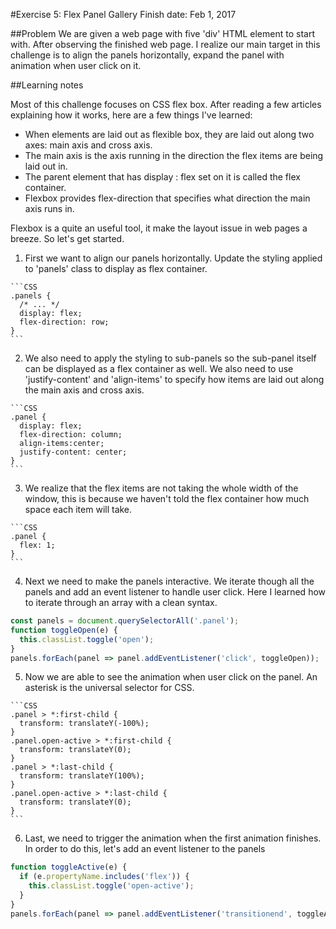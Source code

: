 #Exercise 5: Flex Panel Gallery
Finish date: Feb 1, 2017

##Problem
We are given a web page with five 'div' HTML element to start with. After observing the finished web page. I realize our main target in this challenge is to align the panels horizontally, expand the panel with animation when user click on it.

##Learning notes

Most of this challenge focuses on CSS flex box. After reading a few articles explaining how it works, here are a few things I've learned:

- When elements are laid out as flexible box, they are laid out along two axes: main axis and cross axis.
- The main axis is the axis running in the direction the flex items are being laid out in.
- The parent element that has display : flex set on it is called the flex container.
- Flexbox provides flex-direction that specifies what direction the main axis runs in.

Flexbox is a quite an useful tool, it make the layout issue in web pages a breeze. So let's get started.

  1. First we want to align our panels horizontally. Update the styling applied to 'panels' class to display as flex container.

    ```CSS
    .panels {
      /* ... */
      display: flex;
      flex-direction: row;
    }
    ```
  2. We also need to apply the styling to sub-panels so the sub-panel itself can be displayed as a flex container as well.
  We also need to use 'justify-content' and 'align-items' to specify how items are laid out along the main axis and cross axis.

    ```CSS
    .panel {
      display: flex;
      flex-direction: column;
      align-items:center;
      justify-content: center;
    }
    ```
  3. We realize that the flex items are not taking the whole width of the window, this is because we haven't told the flex container how much space each item will take.

    ```CSS
    .panel {
      flex: 1;
    }
    ```

  4. Next we need to make the panels interactive. We iterate though all the panels and add an event listener to handle user click. Here I learned how to iterate through an array with a clean syntax.

  ```JavaScript
  const panels = document.querySelectorAll('.panel');
  function toggleOpen(e) {
    this.classList.toggle('open');
  }
  panels.forEach(panel => panel.addEventListener('click', toggleOpen));
  ```

  5. Now we are able to see the animation when user click on the panel. An asterisk is the universal selector for CSS.

    ```CSS
    .panel > *:first-child {
      transform: translateY(-100%);
    }
    .panel.open-active > *:first-child {
      transform: translateY(0);
    }
    .panel > *:last-child {
      transform: translateY(100%);
    }
    .panel.open-active > *:last-child {
      transform: translateY(0);
    }
    ```

  6. Last, we need to trigger the animation when the first animation finishes. In order to do this, let's add an event listener to the panels

  ```JavaScript
  function toggleActive(e) {
    if (e.propertyName.includes('flex')) {
      this.classList.toggle('open-active');
    }
  }
  panels.forEach(panel => panel.addEventListener('transitionend', toggleActive));
  ```
